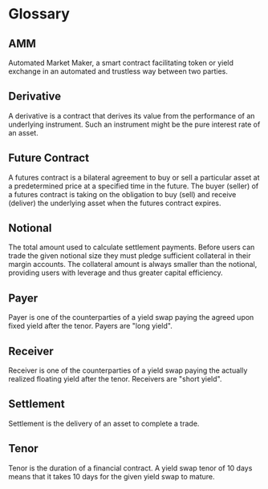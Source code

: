 # Glossary

## AMM

Automated Market Maker, a smart contract facilitating token or yield exchange in
an automated and trustless way between two parties.

## Derivative

A derivative is a contract that derives its value from the performance of an
underlying instrument. Such an instrument might be the pure interest rate of an
asset.

## Future Contract

A futures contract is a bilateral agreement to buy or sell a particular asset at
a predetermined price at a specified time in the future. The buyer (seller) of a
futures contract is taking on the obligation to buy (sell) and receive (deliver)
the underlying asset when the futures contract expires.

## Notional

The total amount used to calculate settlement payments. Before users can trade
the given notional size they must pledge sufficient collateral in their margin
accounts. The collateral amount is always smaller than the notional, providing
users with leverage and thus greater capital efficiency.

## Payer

Payer is one of the counterparties of a yield swap paying the agreed upon fixed
yield after the tenor. Payers are "long yield".

## Receiver

Receiver is one of the counterparties of a yield swap paying the actually
realized floating yield after the tenor. Receivers are "short yield".

## Settlement

Settlement is the delivery of an asset to complete a trade.

## Tenor

Tenor is the duration of a financial contract. A yield swap tenor of 10 days
means that it takes 10 days for the given yield swap to mature.
